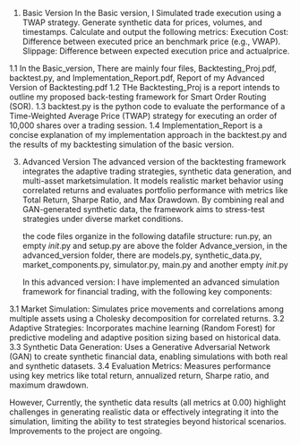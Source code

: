 1. Basic Version
   In the Basic version, I Simulated trade execution using a TWAP strategy.
   Generate synthetic data for prices, volumes, and timestamps.
   Calculate and output the following metrics:
   Execution Cost: Difference between executed price an benchmark price (e.g., VWAP).
   Slippage: Difference between expected execution price and actualprice.
   
1.1 In the Basic_version, There are mainly four files, Backtesting_Proj.pdf, backtest.py, and Implementation_Report.pdf, Report of my Advanced Version of Backtesting.pdf
1.2 THe Backtesting_Proj  is a report intends to outline my proposed back-testing framework for Smart Order Routing (SOR). 
1.3 backtest.py is the python code to evaluate the performance of a Time-Weighted Average Price (TWAP) strategy for executing an order of 10,000 shares over a trading session. 
1.4 Implementation_Report is a concise explanation of my implementation approach in the backtest.py and the results of my backtesting simulation of the basic version.

3. Advanced Version
   The advanced version of the backtesting framework integrates the adaptive trading strategies, synthetic data generation, and multi-asset marketsimulation.
   It models realistic market behavior using correlated returns and evaluates portfolio performance with metrics like Total Return, Sharpe Ratio, and Max Drawdown.
   By combining real and GAN-generated synthetic data, the framework aims to stress-test strategies under diverse market conditions.

   the code files organize in the following datafile structure:
   run.py, an empty _init_.py and setup.py are above the folder Advance_version,
   in the advanced_version folder, there are models.py, synthetic_data.py, market_components.py, simulator.py, main.py and another empty _init_.py

   In this advanced version: I have implemented an advanced simulation framework for financial trading, with the following key components:

3.1 Market Simulation: 
Simulates price movements and correlations among multiple assets using a Cholesky decomposition for correlated returns.
3.2 Adaptive Strategies:
Incorporates machine learning (Random Forest) for predictive modeling and adaptive position sizing based on historical data.
3.3 Synthetic Data Generation: 
Uses a Generative Adversarial Network (GAN) to create synthetic financial data, enabling simulations with both real and synthetic datasets.
3.4 Evaluation Metrics:
Measures performance using key metrics like total return, annualized return, Sharpe ratio, and maximum drawdown.

However, Currently, the synthetic data results (all metrics at 0.00) highlight challenges in generating realistic data or effectively integrating it into the
simulation, limiting the ability to test strategies beyond historical scenarios. Improvements to the project are ongoing.
   
